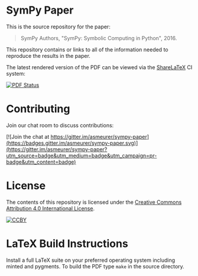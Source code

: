 # SymPy Paper

This is the source repository for the paper:

> SymPy Authors, "SymPy: Symbolic Computing in Python", 2016.

This repository contains or links to all of the information needed to reproduce
the results in the paper.

The latest rendered version of the PDF can be viewed via the
[ShareLaTeX](http://sharelatex.com) CI system:

[![PDF Status](https://www.sharelatex.com/github/repos/asmeurer/sympy-paper/builds/latest/badge.svg)](https://www.sharelatex.com/github/repos/asmeurer/sympy-paper/builds/latest/output.pdf)

# Contributing

Join our chat room to discuss contributions:

[![Join the chat at https://gitter.im/asmeurer/sympy-paper](https://badges.gitter.im/asmeurer/sympy-paper.svg)](https://gitter.im/asmeurer/sympy-paper?utm_source=badge&utm_medium=badge&utm_campaign=pr-badge&utm_content=badge)

# License

The contents of this repository is licensed under the [Creative Commons
Attribution 4.0 International
License](http://creativecommons.org/licenses/by/4.0).

[![CCBY](https://i.creativecommons.org/l/by/4.0/80x15.png)](http://creativecommons.org/licenses/by/4.0)

# LaTeX Build Instructions

Install a full LaTeX suite on your preferred operating system including minted
and pygments. To build the PDF type `make` in the source directory.
